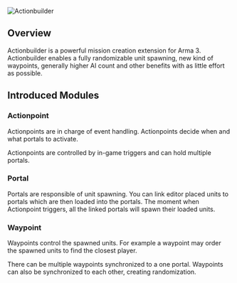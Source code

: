 ![Actionbuilder](https://github.com/ahoys/Actionbuilder/blob/master/images/actionbuilder.png)

## Overview
Actionbuilder is a powerful mission creation extension for Arma 3. Actionbuilder enables a fully randomizable unit spawning, new kind of waypoints, generally higher AI count and other benefits with as little effort as possible.

## Introduced Modules

### Actionpoint
Actionpoints are in charge of event handling. Actionpoints decide when and what portals to activate.

Actionpoints are controlled by in-game triggers and can hold multiple portals.

### Portal
Portals are responsible of unit spawning. You can link editor placed units to portals which are then loaded into the portals. The moment when Actionpoint triggers, all the linked portals will spawn their loaded units.

### Waypoint
Waypoints control the spawned units. For example a waypoint may order the spawned units to find the closest player.

There can be multiple waypoints synchronized to a one portal. Waypoints can also be synchronized to each other, creating randomization.
